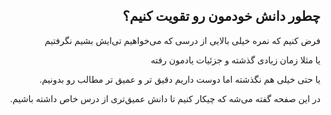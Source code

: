 <div dir="rtl">

## چطور دانش خودمون رو تقویت کنیم؟

فرض کنیم که نمره خیلی بالایی از درسی که می‌خواهیم تی‌ایش بشیم نگرفتیم

یا مثلا زمان زیادی گذشته و جزئیات یادمون رفته

یا حتی خیلی هم نگذشته اما دوست داریم دقیق تر و عمیق تر مطالب رو بدونیم.

در این صفحه گفته می‌شه که چیکار کنیم تا دانش عمیق‌تری از درس خاص داشته باشیم.

<div>

